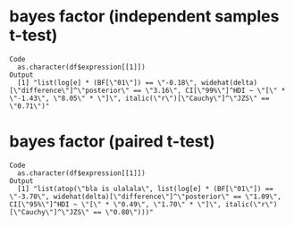 # bayes factor (independent samples t-test)

    Code
      as.character(df$expression[[1]])
    Output
      [1] "list(log[e] * (BF[\"01\"]) == \"-0.18\", widehat(delta)[\"difference\"]^\"posterior\" == \"3.16\", CI[\"99%\"]^HDI ~ \"[\" * \"-1.43\", \"8.05\" * \"]\", italic(\"r\")[\"Cauchy\"]^\"JZS\" == \"0.71\")"

# bayes factor (paired t-test)

    Code
      as.character(df$expression[[1]])
    Output
      [1] "list(atop(\"bla is ulalala\", list(log[e] * (BF[\"01\"]) == \"-3.70\", widehat(delta)[\"difference\"]^\"posterior\" == \"1.09\", CI[\"95%\"]^HDI ~ \"[\" * \"0.49\", \"1.70\" * \"]\", italic(\"r\")[\"Cauchy\"]^\"JZS\" == \"0.80\")))"

